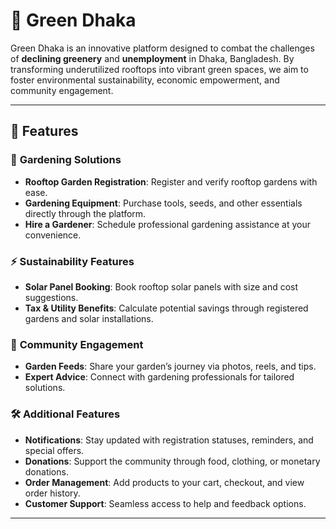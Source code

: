 # 🌿 Green Dhaka

Green Dhaka is an innovative platform designed to combat the challenges of **declining greenery** and **unemployment** in Dhaka, Bangladesh. By transforming underutilized rooftops into vibrant green spaces, we aim to foster environmental sustainability, economic empowerment, and community engagement.

---

## 🚀 Features

### 🌱 **Gardening Solutions**
- **Rooftop Garden Registration**: Register and verify rooftop gardens with ease.
- **Gardening Equipment**: Purchase tools, seeds, and other essentials directly through the platform.
- **Hire a Gardener**: Schedule professional gardening assistance at your convenience.

### ⚡ **Sustainability Features**
- **Solar Panel Booking**: Book rooftop solar panels with size and cost suggestions.
- **Tax & Utility Benefits**: Calculate potential savings through registered gardens and solar installations.

### 👫 **Community Engagement**
- **Garden Feeds**: Share your garden’s journey via photos, reels, and tips.
- **Expert Advice**: Connect with gardening professionals for tailored solutions.

### 🛠 **Additional Features**
- **Notifications**: Stay updated with registration statuses, reminders, and special offers.
- **Donations**: Support the community through food, clothing, or monetary donations.
- **Order Management**: Add products to your cart, checkout, and view order history.
- **Customer Support**: Seamless access to help and feedback options.

---


